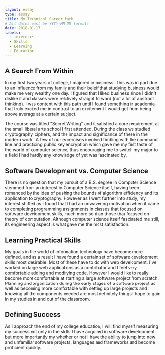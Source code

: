 ```yaml
---
layout: essay
type: essay
title: My Technical Career Path
# All dates must be YYYY-MM-DD format!
date: 2018-01-17
labels:
  - Interests
  - Skills
  - Learning
  - Education
---
```


## A Search From Within

In my first two years of college, I majored in business. This was in part due to an influence from my family and their beleif that studying business would make me very wealthy one day. I figured that I liked business since I didn't dislike it and classes were relatively straight forward (not a lot of abstract thinking). I was content with this path until I found something in academia that truly excited me in contrast to an excitement I would get from being above average at a certain subject.

The course was titled "Secret Writing" and it satisfied a core requirement at the small liberal arts school I first attended. During the class we studied cryptography, ciphers, and the impact and significance of these in the modern world. A few of our excercises involved fiddling with the command line and practicing public key encryption which gave me my first taste of the world of computer science, thus encouraging me to switch my major to a field I had hardly any knowledge of yet was fascinated by.

## Software Development vs. Computer Science

There is no question that my pursuit of a B.S. degree in Computer Science stemmed from an interest in Computer Science itself, having been romanced by the idea of pushing the bounds of algorithm efficiency and its application to cryptography. However as I went further into study, my interest shifted as I found that I had an unwavering motivation when it came to completing programming assignments in classes that focused on software development skills, much more so than those that focused on theory of computation. Although computer science itself fascinated me still, its engineering aspect is what gave me the most satisfaction.

## Learning Practical Skills

My goals in the world of information technology have become more defined, and as a result I have found a certain set of software development skills most desirable. Most of these have to do with web development. I've worked on large web applications as a contributor and I feel very comfortable adding and modifying code. However I would like to really become more comfortable at starting a large software project from scratch. Planning and organization during the early stages of a software project as well as becoming more comfortable with setting up large projects and knowing all the components needed are most definitely things I hope to gain in my studies in and out of the classroom.

## Defining Success

As I approach the end of my college education, I will find myself measuring my success not only in the skills I have acquired in software development but more importantly my whether or not I have the ability to jump into new and unfamiliar software projects, languages and frameworks and become proficient quickly.
